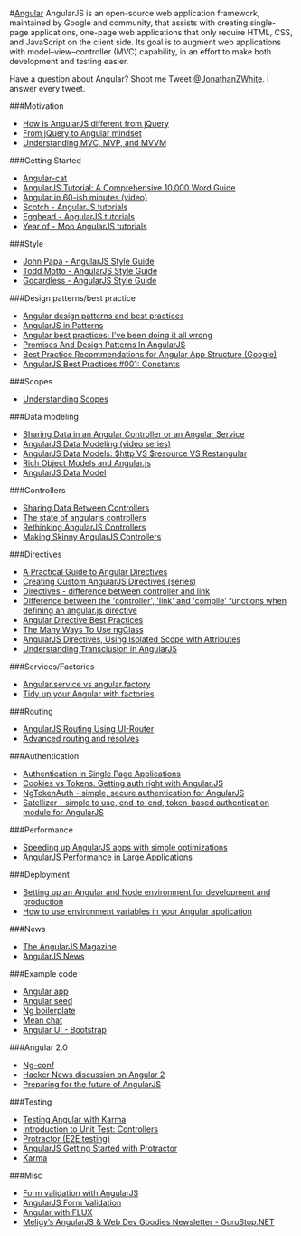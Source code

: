 #[Angular](https://angularjs.org/)
AngularJS is an open-source web application framework, maintained by Google and community, that assists with creating single-page applications, one-page web applications that only require HTML, CSS, and JavaScript on the client side. Its goal is to augment web applications with model–view–controller (MVC) capability, in an effort to make both development and testing easier.

Have a question about Angular? Shoot me Tweet [@JonathanZWhite](https://twitter.com/JonathanZWhite). I answer every tweet. 

###Motivation
- [How is AngularJS different from jQuery](http://stackoverflow.com/questions/13151725/how-is-angularjs-different-from-jquery)
- [From jQuery to Angular mindset](http://stackoverflow.com/questions/14994391/how-do-i-think-in-angularjs-if-i-have-a-jquery-background)
- [Understanding MVC, MVP, and MVVM](http://stackoverflow.com/questions/2056/what-are-mvp-and-mvc-and-what-is-the-difference)

###Getting Started
- [Angular-cat](https://docs.angularjs.org/tutorial/step_00)
- [AngularJS Tutorial: A Comprehensive 10,000 Word Guide](https://www.airpair.com/angularjs/posts/angularjs-tutorial)
- [Angular in 60-ish minutes (video)](https://www.youtube.com/watch?v=i9MHigUZKEM)
- [Scotch - AngularJS tutorials](http://scotch.io/tag/angular-js)
- [Egghead - AngularJS tutorials](https://egghead.io/technologies/angularjs)
- [Year of - Moo AngularJS tutorials](http://www.yearofmoo.com/)

###Style
- [John Papa - AngularJS Style Guide](https://github.com/johnpapa/angularjs-styleguide)
- [Todd Motto - AngularJS Style Guide](https://github.com/toddmotto/angularjs-styleguide)
- [Gocardless - AngularJS Style Guide](https://github.com/gocardless/angularjs-style-guide)

###Design patterns/best practice
- [Angular design patterns and best practices](http://trochette.github.io/Angular-Design-Patterns-Best-Practices/#/intro)
- [AngularJS in Patterns](https://github.com/mgechev/angularjs-in-patterns)
- [Angular best practices: I've been doing it all wrong](http://www.artandlogic.com/blog/2013/05/ive-been-doing-it-wrong-part-1-of-3/)
- [Promises And Design Patterns In AngularJS](http://blog.xebia.com/2014/02/23/promises-and-design-patterns-in-angularjs/)
- [Best Practice Recommendations for Angular App Structure (Google)](https://docs.google.com/document/d/1XXMvReO8-Awi1EZXAXS4PzDzdNvV6pGcuaF4Q9821Es/pub)
- [AngularJS Best Practices #001: Constants](http://twofuckingdevelopers.com/2014/06/angularjs-best-practices-001-constants/)

###Scopes
- [Understanding Scopes](https://github.com/angular/angular.js/wiki/Understanding-Scopes)

###Data modeling
- [Sharing Data in an Angular Controller or an Angular Service](http://www.johnpapa.net/sharing-data-in-an-angular-controller-or-an-angular-service/)
- [AngularJS Data Modeling (video series)](https://egghead.io/series/angularjs-data-modeling)
- [AngularJS Data Models: $http VS $resource VS Restangular](http://sauceio.com/index.php/2014/07/angularjs-data-models-http-vs-resource-vs-restangular/)
- [Rich Object Models and Angular.js](http://blog.shinetech.com/2014/02/04/rich-object-models-and-angular-js/)
- [AngularJS Data Model](http://www.webdeveasy.com/angularjs-data-model/)

###Controllers
- [Sharing Data Between Controllers](http://www.thinkster.io/angularjs/9jfpSmbx1j/angularjs-sharing-data-between-controllers)
- [The state of angularjs controllers](http://jonathancreamer.com/the-state-of-angularjs-controllers/)
- [Rethinking AngularJS Controllers](http://toddmotto.com/rethinking-angular-js-controllers/)
- [Making Skinny AngularJS Controllers](https://scotch.io/tutorials/making-skinny-angularjs-controllers)

###Directives
- [A Practical Guide to Angular Directives](http://www.sitepoint.com/practical-guide-angularjs-directives/)
- [Creating Custom AngularJS Directives (series)](http://weblogs.asp.net/dwahlin/creating-custom-angularjs-directives-part-i-the-fundamentals)
- [Directives - difference between controller and link](http://jasonmore.net/angular-js-directives-difference-controller-link/)
- [Difference between the 'controller', 'link' and 'compile' functions when defining an angular.js directive](http://stackoverflow.com/questions/12546945/difference-between-the-controller-link-and-compile-functions-when-definin)
- [Angular Directive Best Practices](http://www.jeremyzerr.com/angularjs-directive-best-practices)
- [The Many Ways To Use ngClass](https://scotch.io/tutorials/the-many-ways-to-use-ngclass)
- [AngularJS Directives, Using Isolated Scope with Attributes](https://umur.io/angularjs-directives-using-isolated-scope-with-attributes/)
- [Understanding Transclusion in AngularJS](https://www.accelebrate.com/blog/angularjs-transclusion-part-1/)

###Services/Factories
- [Angular.service vs angular.factory](http://stackoverflow.com/questions/14324451/angular-service-vs-angular-factory)
- [Tidy up your Angular with factories](http://www.sitepoint.com/tidy-angular-controllers-factories-services/)

###Routing
- [AngularJS Routing Using UI-Router](http://scotch.io/tutorials/javascript/angular-routing-using-ui-router)
- [Advanced routing and resolves](https://medium.com/opinionated-angularjs/advanced-routing-and-resolves-a2fcbf874a1c)

###Authentication
- [Authentication in Single Page Applications](https://vickev.com/#!/article/authentication-in-single-page-applications-node-js-passportjs-angularjs)
- [Cookies vs Tokens. Getting auth right with Angular.JS](https://auth0.com/blog/2014/01/07/angularjs-authentication-with-cookies-vs-token/)
- [NgTokenAuth - simple, secure authentication for AngularJS](https://github.com/lynndylanhurley/ng-token-auth)
- [Satellizer - simple to use, end-to-end, token-based authentication module for AngularJS](https://github.com/sahat/satellizer)

###Performance 
- [Speeding up AngularJS apps with simple optimizations](http://www.binpress.com/tutorial/speeding-up-angular-js-with-simple-optimizations/135)
- [AngularJS Performance in Large Applications](https://www.airpair.com/angularjs/posts/angularjs-performance-large-applications)

###Deployment
- [Setting up an Angular and Node environment for development and production](http://start.jcolemorrison.com/how-i-setup-angular-node-projects/)
- [How to use environment variables in your Angular application](http://mindthecode.com/how-to-use-environment-variables-in-your-angular-application/)

###News
- [The AngularJS Magazine](https://flipboard.com/section/the-angularjs-magazine-bbIMWS)
- [AngularJS News](https://twitter.com/tubame_694)

###Example code
- [Angular app](https://github.com/angular-app/angular-app)
- [Angular seed](https://github.com/angular/angular-seed)
- [Ng boilerplate](https://github.com/ngbp/ngbp)
- [Mean chat](https://github.com/DaftMonk/mean-chat)
- [Angular UI - Bootstrap](https://github.com/angular-ui/bootstrap)

###Angular 2.0
- [Ng-conf](https://www.youtube.com/watch?v=gNmWybAyBHI)
- [Hacker News discussion on Angular 2](https://news.ycombinator.com/item?id=8507632)
- [Preparing for the future of AngularJS](https://www.airpair.com/angularjs/posts/preparing-for-the-future-of-angularjs)

###Testing
- [Testing Angular with Karma](https://www.airpair.com/angularjs/posts/testing-angular-with-karma)
- [Introduction to Unit Test: Controllers](http://angular-tips.com/blog/2014/06/introduction-to-unit-test-controllers/)
- [Protractor (E2E testing)](https://github.com/angular/protractor)
- [AngularJS Getting Started with Protractor](https://egghead.io/lessons/angularjs-getting-started-with-protractor)
- [Karma](http://karma-runner.github.io/0.12/index.html)

###Misc
- [Form validation with AngularJS](http://www.ng-newsletter.com/posts/validations.html)
- [AngularJS Form Validation](http://scotch.io/tutorials/javascript/angularjs-form-validation)
- [Angular with FLUX](https://github.com/christianalfoni/flux-angular)
- [Meligy’s AngularJS & Web Dev Goodies Newsletter - GuruStop.NET](http://gurustop.net/newsletter)
